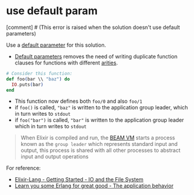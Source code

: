 # use default param

[comment] # (This error is raised when the solution doesn't use default parameters)

Use a [default parameter](https://elixir-lang.org/getting-started/modules-and-functions.html#default-arguments) for this solution.

- [Default parameters](https://elixir-lang.org/getting-started/modules-and-functions.html#default-arguments) removes the need of writing duplicate function clauses for functions with different [arities](https://en.wikipedia.org/wiki/Arity).

```elixir
# Consider this function:
def foo(bar \\ "baz") do
  IO.puts(bar)
end
```

- This function now defines both `foo/0` and also `foo/1`
- if `foo()` is called, `"baz"` is written to the application group leader, which in turn writes to `stdout`
- if `foo("bar")` is called, `"bar"` is written to the application group leader which in turn writes to `stdout`

> When Elixir is compiled and run, the [BEAM VM](<https://en.wikipedia.org/wiki/BEAM_(Erlang_virtual_machine)>) starts a process known as the `group leader` which represents standard input and output, this process is shared with all other processes to abstract input and output operations

For reference:

- [Elixir-Lang - Getting Started - IO and the File System](https://elixir-lang.org/getting-started/io-and-the-file-system.html#processes-and-group-leaders)
- [Learn you some Erlang for great good - The application behavior](https://learnyousomeerlang.com/building-otp-applications#the-application-behaviour)
